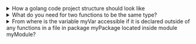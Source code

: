 <details>
<summary>How a golang code project structure should look like</summary>

## How a golang code project structure should look like

In Go, the recommended location for your Go source code is within the Go workspace. The Go workspace typically has the following directory structure:

```lua
GOPATH/
|-- bin/
|-- pkg/
|-- src/
    |-- github.com/
        |-- yourusername/
            |-- yourproject/
                |-- main.go
```
Here:

- GOPATH is an environment variable that points to the root of your workspace.
- bin/ contains the executable binaries.
- pkg/ contains package objects.
- src/ contains your source code.

Each project you work on should have its own folder under src/. In the example above, yourusername represents your GitHub username, and yourproject is the name of your Go project.

However, starting from Go 1.11, you have the option to work outside the traditional workspace by using Go modules. With Go modules, you can place your code in any directory, and Go will manage dependencies for you.

Here is an example of a project structure using Go modules:

```lua
myproject/
|-- go.mod
|-- go.sum
|-- main.go
|-- greetings/
    |-- greetings.go
```

In this structure:

- go.mod and go.sum are files created and managed by Go modules.
- main.go is your main program.
- greetings/ is a package that you might create.

To create a Go module, you can run the following command inside your project directory:

```bash
go mod init myproject
```

This will initialize a Go module for your project.

Remember, Go is flexible, and you have the freedom to organize your code the way that makes sense for your project. The Go module approach provides more flexibility in terms of project organization and dependency management.

</details>


<details>
    <summary>What do you need for two functions to be the same type?</summary>
    
In Go, for two functions to be considered the same type, they must have the same parameter types, the same return types, and the same names for corresponding parameters (if named parameters are used). The function signatures, which include the parameter and return types, need to match exactly.

Here's an example:
```golang
package main

import "fmt"

// Function1 has the same type as Function2
func Function1(a int, b string) {
    fmt.Println("Function1:", a, b)
}

func Function2(x int, y string) {
    fmt.Println("Function2:", x, y)
}

func main() {
    // Both function variables have the same type
    var f1 func(int, string) = Function1
    var f2 func(int, string) = Function2

    f1(42, "hello")
    f2(42, "world")
}
```
</details>

<details>
    <summary>From where is the variable myVar accessible if it is declared outside of any functions in a file in package myPackage located inside module myModule?</summary>
    
In Go, when a variable is declared outside of any functions within a file in a package, it becomes a package-level variable. The accessibility of a package-level variable depends on its identifier's casing (uppercase or lowercase).

## Here are the rules:

### Uppercase (exported) identifier:

If the variable name starts with an uppercase letter (e.g., MyVar), it is considered an exported identifier and is accessible from outside the package.
```go
// mypackage/mypackage.go
package mypackage

var MyVar int = 42
```

```go
// main.go
package main

import "mypackage"

func main() {
    value := mypackage.MyVar
    // You can access MyVar from outside the package because it is uppercase
    println(value)
}
```

### Lowercase identifier:

If the variable name starts with a lowercase letter (e.g., myVar), it is considered unexported and is only accessible within the same package.

```go
// mypackage/mypackage.go
package mypackage

var myVar int = 42
```

```go
// main.go
package main

import "mypackage"

func main() {
    // This would result in a compilation error
    value := mypackage.myVar
    println(value)
}
```
So, the accessibility of MyVar or myVar depends on whether the first letter of the identifier is uppercase (exported) or lowercase (unexported) and whether it is being accessed from within or outside the package.
</details>



